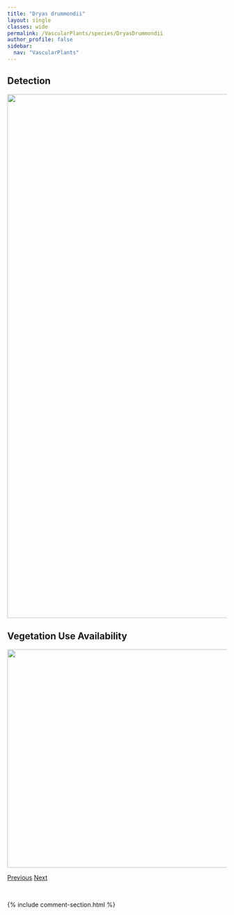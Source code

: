 ```yaml
---
title: "Dryas drummondii"
layout: single
classes: wide
permalink: /VascularPlants/species/DryasDrummondii
author_profile: false
sidebar:
  nav: "VascularPlants"
---
```


<h2>Detection</h2>

<a href="https://drive.google.com/uc?export=view&id=17zG1kmgUlMO_-RRCeXLwFjruDyo0z863">
<img src="https://drive.google.com/uc?export=view&id=17zG1kmgUlMO_-RRCeXLwFjruDyo0z863" height = "1200" width = "800">
</a>


<h2>Vegetation Use Availability</h2>

<a href="https://drive.google.com/uc?export=view&id=12DrFa2Idltk-jRIu2XNLuILd4hQZ2eby">
<img src="https://drive.google.com/uc?export=view&id=12DrFa2Idltk-jRIu2XNLuILd4hQZ2eby" height = "500" width = "1000">
</a>


<a href="/DevelopmentWebsite/VascularPlants/species/DroseraRotundifolia" class="pagination--pager" title="Round-leaved Sundew">Previous</a> <a href="/DevelopmentWebsite/VascularPlants/species/DryasHookeriana" class="pagination--pager" title="Dryas hookeriana">Next</a>

<p>&nbsp;</p>

{% include comment-section.html %}
